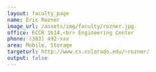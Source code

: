 ```yaml
---
layout: faculty_page
name: Eric Rozner
image_url: /assets/img/faculty/rozner.jpg
office: ECCR 1b14,<br> Engineering Center
phone: (303) 492-xxx
area: Mobile, Storage
targeturl: http://www.cs.colorado.edu/~rozner/
output: false
---
```


